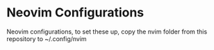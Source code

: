 # Neovim Configurations

Neovim configurations, to set these up, copy the nvim folder from this repository to ~/.config/nvim

